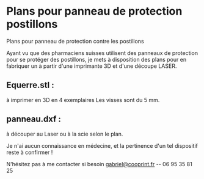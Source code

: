 # Plans pour panneau de protection postillons

Plans pour panneau de protection contre les postillons

Ayant vu que des pharmaciens suisses utilisent des panneaux de protection pour se protéger des postillons, je mets à  disposition des plans pour en fabriquer un à partir d'une imprimante 3D et d'une découpe LASER.

## Equerre.stl : 
à imprimer en 3D en 4 exemplaires
Les visses sont du 5 mm.

## panneau.dxf : 
à découper au Laser ou à la scie selon le plan.

Je n'ai aucun connaissance en médecine, et la pertinence d'un tel dispositif reste à confirmer !

N'hésitez pas à me contacter si besoin
gabriel@cooprint.fr -- 06 95 35 81 25
